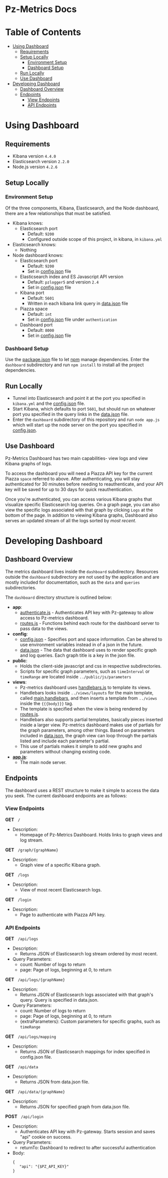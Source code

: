 # Pz-Metrics Docs

# Table of Contents
* [Using Dashboard](#using-dashboard)
    * [Requirements](#requirements)
    * [Setup Locally](#setup-locally)
        * [Environment Setup](#environment-setup)
        * [Dashboard Setup](#dashboard-setup)
    * [Run Locally](#run-locally)
    * [Use Dashboard](#use-dashboard)
* [Developing Dashboard](#developing-dashboard)
   * [Dashboard Overview](#dashboard-overview)
   * [Endpoints](#endpoints)
      * [View Endpoints](#view-endpoints)
      * [API Endpoints](#api-endpoints)


# Using Dashboard

## Requirements
- Kibana version `4.4.0`
- Elasticsearch version `2.2.0`
- Node.js version `4.2.6`


## Setup Locally

### Environment Setup
Of the three components, Kibana, Elasticsearch, and the Node dashboard, there are a few relationships that must be satisfied.
 - Kibana knows:
    - Elasticsearch port
      - Default: `9200`
      - Configured outside scope of this project, in kibana, in `kibana.yml`
 - Elasticsearch knows:
    - Nothing
 - Node dashboard knows:
    - Elasticsearch port
      - Default: `9200`
      - Set in [config.json](/dashboard/config/config.json) file
    - Elasticsearch index and ES Javascript API version
      - Default: `pzlogger5` and version  `2.4`
      - Set in [config.json](dashboard/config/config.json) file
    - Kibana port
      - Default: `5601`
      - Written in each kibana link query in [data.json](/dashboard/config/data.json) file
    - Piazza space
      - Default: `int`
      - Set in [config.json](/dashboard/config/config.json) file under `authentication`
    - Dashboard port
      - Default: `8000`
      - Set in [config.json](/dashboard/config/config.json) file
      
### Dashboard Setup
Use the [package.json](/dashboard/package.json) file to let [npm](https://www.npmjs.com/) manage dependencies. Enter the `dashboard` subdirectory and run ` npm install ` to install all the project dependencies.
      
## Run Locally
* Tunnel into Elasticsearch and point it at the port you specified in `kibana.yml` and the [config.json](/dashboard/config/config.json) file. 
* Start Kibana, which defaults to port `5601`, but should run on whatever port you specified in the query links in the [data.json](/dashboard/config/data.json) file.
* Enter the `dashboard` subdirectory of this repository and run `node app.js` which will start up the node server on the port you specified in [config.json](/dashboard/config/config.json).

## Use Dashboard
Pz-Metrics Dashboard has two main capabilities- view logs and view Kibana graphs of logs. 

To access the dashboard you will need a Piazza API key for the current Piazza `space` referred to above. After authenticating, you will stay authenticated for 30 minutes before needing to reauthenticate, and your API key will be saved for up to 30 days for quick reauthentication. 

Once you're authenticated, you can access various Kibana graphs that visualize specific Elasticsearch log queries. On a graph page, you can also view the specific logs associated with that graph by clicking `Logs` at the bottom of the page. In addition to viewing Kibana graphs, Dashboard also serves an updated stream of all the logs sorted by _most recent_.



# Developing Dashboard

## Dashboard Overview
The metrics dashboard lives inside the `dashboard` subdirectory. Resources outside the `dashboard` subdirectory are not used by the application and are mostly included for documentation, such as the `data` and `queries` subdirectories.

The `dashboard` directory structure is outlined below:
* **app**: 
   * [authenticate.js](/dashboard/app/authenticate.js) - Authenticates API key with Pz-gateway to allow access to Pz-metrics dashboard.
   * [routes.js](/dashboard/app/routes.js) - Functions behind each route for the dashboard server to pass data to the views.
* **config**:
   * [config.json](/dashboard/config/config.json) - Specifies port and space information. Can be altered to use environment variables instead in of a json in the future.
   * [data.json](/dashboard/config/data.json) - The data that dashboard uses to render specific graph and log queries. Each graph title is a key in the json file.
* **public**:
   * Holds the client-side javascript and css in respective subdirectories. 
   * Scripts for specific graph parameters, such as `timeInterval` or `timeRange` are located inside `../public/js/parameters`
* **views**:
   * Pz-metrics dashboard uses [handlebars.js](http://handlebarsjs.com/) to template its views.
   * Handlebars looks inside `../views/layouts` for the main template, called [main.handlebars](/dashboard/views/layouts/main.handlebars), and then inserts a template from `../views` inside the `{{{body}}}` tag.
   * The template is specified when the view is being rendered by [routes.js](/dashboard/app/routes.js).
   * Handlebars also supports partial templates, basically pieces inserted inside a larger view. Pz-metrics dashboard makes use of partials for the graph parameters, among other things. Based on parameters included in [data.json](/dashboard/config/data.json), the graph view can loop through the partials listed and include each parameter's partial.
   * This use of partials makes it simple to add new graphs and parameters without changing existing code.
* [**app.js**](/dashboard/app.js):
   * The main node server.
   
   
## Endpoints
The dashboard uses a REST structure to make it simple to access the data you seek. The current dashboard endpoints are as follows:

### View Endpoints
**GET**&nbsp;&nbsp;&nbsp;`/`
   * Description:
      * Homepage of Pz-Metrics Dashboard. Holds links to graph views and log stream.
         
**GET**&nbsp;&nbsp;&nbsp;`/graph/{graphName}`
   * Description:
      * Graph view of a specific Kibana graph.
         
**GET**&nbsp;&nbsp;&nbsp;`/logs`
   * Description:
      * View of most recent Elasticsearch logs.
         
**GET**&nbsp;&nbsp;&nbsp;`/login`
   * Description:
      * Page to authenticate with Piazza API key.
         
         
### API Endpoints     
**GET**&nbsp;&nbsp;&nbsp;`/api/logs`
   * Description:
      * Returns JSON of Elasticsearch log stream ordered by most recent.
   * Query Parameters:
      * count: Number of logs to return
      * page: Page of logs, beginning at 0, to return
         
**GET**&nbsp;&nbsp;&nbsp;`/api/logs/{graphName}`
   * Description:
      * Returns JSON of Elasticsearch logs associated with that graph's query. Query is specified in data.json.
   * Query Parameters:
      * count: Number of logs to return
      * page: Page of logs, beginning at 0, to return
      * {extraParameters}: Custom parameters for specific graphs, such as `timeRange`

**GET**&nbsp;&nbsp;&nbsp;`/api/logs/mapping`
   * Description:
      * Returns JSON of Elasticsearch mappings for index specified in  config.json file.
         
**GET**&nbsp;&nbsp;&nbsp;`/api/data`
   * Description:
      * Returns JSON from data.json file.
      
**GET**&nbsp;&nbsp;&nbsp;`/api/data/{graphName}`
   * Description:
      * Returns JSON for specified graph from data.json file.
         
**POST**&nbsp;&nbsp;&nbsp;`/api/login`
   * Description:
      * Authenticates API key with Pz-gateway. Starts session and saves "api" cookie on success.
   * Query Parameters:
      * returnTo: Dashboard to redirect to after successful authentication
   * Body:
      ```
      {
         "api": "{$PZ_API_KEY}"
      }
      ```
